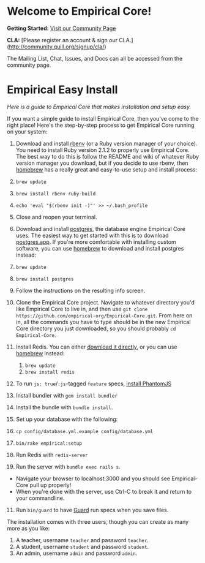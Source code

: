 # Welcome to Empirical Core!


**Getting Started:** [Visit our Community Page](http://community.quill.org/teams/quill-lms/)

**CLA:** [Please register an account & sign our CLA.] (http://community.quill.org/signup/cla/)

The Mailing List, Chat, Issues, and Docs can all be accessed from the community page. 

# Empirical Easy Install

*Here is a guide to Empirical Core that makes installation and setup easy.*

If you want a simple guide to install Empirical Core, then you've come to the right place! Here's the step-by-step process to get Empirical Core running on your system:

1. Download and install [rbenv](https://github.com/sstephenson/rbenv) (or a Ruby version manager of your choice). You need to install Ruby version 2.1.2 to properly use Empirical Core. The best way to do this is follow the README and wiki of whatever Ruby version manager you download, but if you decide to use rbenv, then [homebrew](http://brew.sh/) has a really great and easy-to-use setup and install process:
  1. ```brew update```
  2. ```brew install rbenv ruby-build```
  3. ```echo 'eval "$(rbenv init -)"' >> ~/.bash_profile```
  4. Close and reopen your terminal.

2. Download and install [postgres](http://www.postgresql.org/), the database engine Empirical Core uses. The easiest way to get started with this is to download [postgres.app](http://postgresapp.com/). If you're more comfortable with installing custom software, you can use [homebrew](http://brew.sh/) to download and install postgres instead:
  1. ```brew update```
  2. ```brew install postgres```
  3. Follow the instructions on the resulting info screen.

3. Clone the Empirical Core project. Navigate to whatever directory you'd like Empirical Core to live in, and then use `git clone https://github.com/empirical-org/Empirical-Core.git`. From here on in, all the commands you have to type should be in the new Empirical Core directory you just downloaded, so you should probably `cd Empirical-Core`.

4. Install Redis. You can either [download it directly](http://redis.io/download), or you can use [homebrew](http://brew.sh/) instead:
	1. ```brew update```
	2. ```brew install redis```

5. To run `js: true`/`:js`-tagged `feature` specs, [install PhantomJS](https://github.com/teampoltergeist/poltergeist#installing-phantomjs)

6. Install bundler with `gem install bundler`

7. Install the bundle with `bundle install`.

8. Set up your database with the following:
  1. `cp config/database.yml.example config/database.yml`
  2. `bin/rake empirical:setup`

9. Run Redis with ```redis-server```

10. Run the server with `bundle exec rails s`.
 - Navigate your browser to localhost:3000 and you should see Empirical-Core pull up properly!
 - When you're done with the server, use Ctrl-C to break it and return to your commandline.

11. Run `bin/guard` to have [Guard](https://github.com/guard/guard-rspec) run
    specs when you save files.

The installation comes with three users, though you can create as many more as you like:

1. A teacher, username `teacher` and password `teacher`.
2. A student, username `student` and password `student`.
3. An admin, username `admin` and password `admin`.
